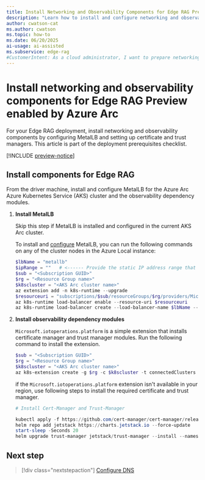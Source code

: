 ```yaml
---
title: Install Networking and Observability Components for Edge RAG Preview Enabled by Azure Arc
description: "Learn how to install and configure networking and observability components for Edge RAG deployment, including MetalLB and monitoring tools."
author: cwatson-cat
ms.author: cwatson
ms.topic: how-to
ms.date: 06/20/2025
ai-usage: ai-assisted
ms.subservice: edge-rag
#CustomerIntent: As a cloud administrator, I want to prepare networking and observability for Edge RAG so that I can ensure secure connectivity and effective monitoring of my chat solution.
---
```


# Install networking and observability components for Edge RAG Preview enabled by Azure Arc

For your Edge RAG deployment, install networking and observability components by configuring MetalLB and setting up certificate and trust managers. This article is part of the deployment prerequisites checklist.

[!INCLUDE [preview-notice](includes/preview-notice.md)]

## Install components for Edge RAG

From the driver machine, install and configure MetalLB for the Azure Arc Azure Kubernetes Service (AKS) cluster and the observability dependency modules.

1. **Install MetalLB**

   Skip this step if MetalLB is installed and configured in the current AKS Arc cluster.

   To install and [configure](/azure/aks/hybrid/deploy-load-balancer-cli) MetalLB, you can run the following commands on any of the cluster nodes in the Azure Local instance:

	```powershell
	$lbName = "metallb"
	$ipRange = ""   # <------ Provide the static IP address range that will be assigned to metalLB (format: CIDR format E.g. <IP address>-<IP address> or <IP address>/32)
	$sub = "<Subscription GUID>"
	$rg = "<Resource Group name>"
	$k8scluster = "<AKS Arc cluster name>"
	az extension add -n k8s-runtime --upgrade 
	$resourceuri = "subscriptions/$sub/resourceGroups/$rg/providers/Microsoft.Kubernetes/connectedClusters/$k8scluster"
	az k8s-runtime load-balancer enable --resource-uri $resourceuri
	az k8s-runtime load-balancer create --load-balancer-name $lbName --resource-uri $resourceuri --addresses $ipRange --advertise-mode "ARP"
	```

1. **Install observability dependency modules**

   `Microsoft.iotoperations.platform` is a simple extension that installs certificate manager and trust manager modules. Run the following command to install the extension.

	```powershell
	$sub = "<Subscription GUID>"
	$rg = "<Resource Group name>"
	$k8scluster = "<AKS Arc cluster name>"
	az k8s-extension create -g $rg -c $k8scluster -t connectedClusters --scope cluster --name "cert-manager" --release-namespace "cert-manager" --release-train preview --extension-type "Microsoft.iotoperations.platform" --debug
	```

    if the `Microsoft.iotoperations.platform` extension isn't available in your region, use following steps to install the required certificate and trust manager.

	```powershell
    # Install Cert-Manager and Trust-Manager 

    kubectl apply -f https://github.com/cert-manager/cert-manager/releases/download/v1.15.3/cert-manager.yaml --wait  
    helm repo add jetstack https://charts.jetstack.io --force-update  
    start-sleep -Seconds 20 
    helm upgrade trust-manager jetstack/trust-manager --install --namespace cert-manager --wait 
    ```

## Next step

> [!div class="nextstepaction"]
> [Configure DNS](prepare-dns.md)